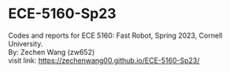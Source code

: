 # ECE-5160-Sp23
Codes and reports for ECE 5160: Fast Robot, Spring 2023, Cornell University. <br>
By: Zechen Wang (zw652) <br>
visit link: https://zechenwang00.github.io/ECE-5160-Sp23/
